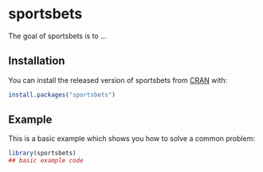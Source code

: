 
# sportsbets

<!-- badges: start -->
<!-- badges: end -->

The goal of sportsbets is to ...

## Installation

You can install the released version of sportsbets from [CRAN](https://CRAN.R-project.org) with:

``` r
install.packages("sportsbets")
```

## Example

This is a basic example which shows you how to solve a common problem:

``` r
library(sportsbets)
## basic example code
```

